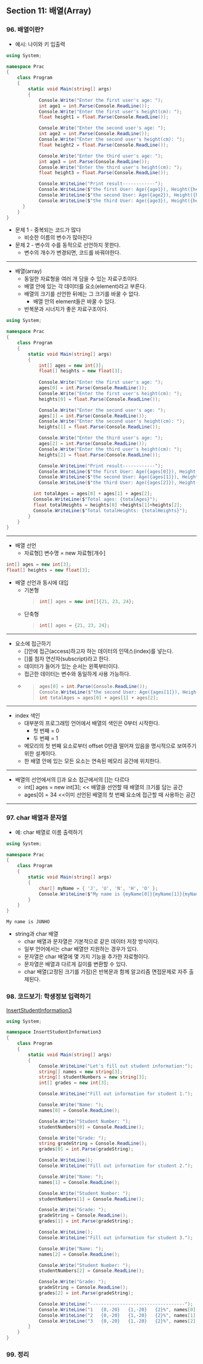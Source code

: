 ## Section 11: 배열(Array)

### 96. 배열이란?
- 예시: 나이와 키 입출력

```cs
using System;

namespace Prac
{
    class Program
    {
        static void Main(string[] args)
        {
            Console.Write("Enter the first user's age: ");
            int age1 = int.Parse(Console.ReadLine());
            Console.Write("Enter the first user's height(cm): ");
            float height1 = float.Parse(Console.ReadLine());

            Console.Write("Enter the second user's age: ");
            int age2 = int.Parse(Console.ReadLine());
            Console.Write("Enter the second user's height(cm): ");
            float height2 = float.Parse(Console.ReadLine());

            Console.Write("Enter the third user's age: ");
            int age3 = int.Parse(Console.ReadLine());
            Console.Write("Enter the third user's height(cm): ");
            float height3 = float.Parse(Console.ReadLine());

            Console.WriteLine("Print result------------");
            Console.WriteLine($"the first User: Age({age1}), Height({height1}cm)");
            Console.WriteLine($"the second User: Age({age2}), Height({height2}cm)");
            Console.WriteLine($"the third User: Age({age3}), Height({height3}cm)"); ;
      }
    }
}
```
- 문제 1 - 중복되는 코드가 많다
  - 비슷한 이름의 변수가 많아진다
- 문제 2 - 변수의 수를 동적으로 선언하지 못한다.
  - 변수의 개수가 변경되면, 코드를 바꿔야한다.
---
- 배열(array)
  - 동일한 자료형을 여러 개 담을 수 있는 자료구조이다.
  - 배열 안에 있는 각 데이터를 요소(element)라고 부른다.
  - 배열의 크기를 선언한 뒤에는 그 크기를 바꿀 수 없다.
    - 배열 안의 element들은 바꿀 수 있다.
  - 반복문과 시너지가 좋은 자료구조이다.

```cs
using System;

namespace Prac
{
    class Program
    {
        static void Main(string[] args)
        {
            int[] ages = new int[3];
            float[] heights = new float[3];
          
            Console.Write("Enter the first user's age: ");
            ages[0] = int.Parse(Console.ReadLine());
            Console.Write("Enter the first user's height(cm): ");
            heights[0] = float.Parse(Console.ReadLine());

            Console.Write("Enter the second user's age: ");
            ages[1] = int.Parse(Console.ReadLine());
            Console.Write("Enter the second user's height(cm): ");
            heights[1] = float.Parse(Console.ReadLine());

            Console.Write("Enter the third user's age: ");
            ages[2] = int.Parse(Console.ReadLine());
            Console.Write("Enter the third user's height(cm): ");
            heights[2] = float.Parse(Console.ReadLine());

            Console.WriteLine("Print result------------");
            Console.WriteLine($"the first User: Age({ages[0]}), Height({heights[0]}cm)");
            Console.WriteLine($"the second User: Age({ages[1]}), Height({heights[1]}cm)");
            Console.WriteLine($"the third User: Age({ages[2]}), Height({heights[2]}cm)");

          int totalAges = ages[0] + ages[1] + ages[2];
          Console.WriteLine($"Total ages: {totalAges}");
          float totalHeights = heights[0] +heights[1]+heights[2];
          Console.WriteLine($"Total totalHeights: {totalHeights}");
        }
    }
}

```
---


- 배열 선언
  - 자료형[] 변수명 = new 자료형[개수]
```cs
int[] ages = new int[3];
float[] heights = new float[3];
```

- 배열 선언과 동시에 대입
  - 기본형
    > ```cs
    > int[] ages = new int[]{21, 23, 24};
    > ```
  - 단축형
    > ```cs
    > int[] ages = {21, 23, 24};
    > ```
---
- 요소에 접근하기
  - []안에 접근(access)하고자 하는 데이터의 인덱스(index)를 넣는다.
  - []를 첨자 연산자(subscript)라고 한다.
  - 데이터가 들어가 있는 순서는 왼쪽부터이다.
  - 접근한 데이터는 변수와 동일하게 사용 가능하다.
  - >```cs
    >ages[0] = int.Parse(Console.ReadLine());
    >Console.WriteLine($"the second User: Age({ages[1]}), Height({heights[1]}cm)");
    >int totalAges = ages[0] + ages[1] + ages[2];
    >```
---
- index 색인
  - 대부분의 프로그래밍 언어에서 배열의 색인은 0부터 시작한다.
    - 첫 번째 = 0
    - 두 번째 = 1
  - 메모리의 첫 번째 요소로부터 offset 0만큼 떨어져 있음을 명시적으로 보여주기 위한 설계이다.
  - 한 배열 안에 있는 모든 요소는 연속된 메모리 공간에 위치한다.
---
- 배열의 선언에서의 []과 요소 접근에서의 []는 다르다
  - int[] ages = new int[3]; << 배열을 선언할 때 배열의 크기를 담는 공간
  - ages[0] = 34 <<이미 선언된 배열의 첫 번째 요소에 접근할 때 사용하는 공간
---
### 97. char 배열과 문자열
- 예: char 배열로 이름 출력하기
```cs
using System;

namespace Prac
{
    class Program
    {
        static void Main(string[] args)
        {
            char[] myName = { 'J', 'U', 'N', 'H', 'O' };
            Console.WriteLine($"My name is {myName[0]}{myName[1]}{myName[2]}{myName[3]}{myName[4]}");
        }
    }
}

```
```Shell
My name is JUNHO
```
- string과 char 배열
  - char 배열과 문자열은 기본적으로 같은 데이터 저장 방식이다.
  - 일부 언어에서는 char 배열만 지원하는 경우가 있다.
  - 문자열은 char 배열에 몇 가지 기능을 추가한 자료형이다.
  - 문자열은 배열과 다르게 길이를 변환할 수 있다.
  - char 배열(고정된 크기를 가짐)은 반복문과 함께 알고리즘 면접문제로 자주 출제된다.

### 98. 코드보기: 학생정보 입력하기

[InsertStudentInformation3](https://github.com/baek-rokaf/Practical-Programming/blob/main/sample/05/InsertStudentInformation3/Program.cs)

```cs
using System;

namespace InsertStudentInformation3
{
    class Program
    {
        static void Main(string[] args)
        {
            Console.WriteLine("Let's fill out student information:");
            string[] names = new string[3];
            string[] studentNumbers = new string[3];
            int[] grades = new int[3];

            Console.WriteLine("Fill out information for student 1.");

            Console.Write("Name: ");
            names[0] = Console.ReadLine();

            Console.Write("Student Number: ");
            studentNumbers[0] = Console.ReadLine();

            Console.Write("Grade: ");
            string gradeString = Console.ReadLine();
            grades[0] = int.Parse(gradeString);

            Console.WriteLine();
            Console.WriteLine("Fill out information for student 2.");

            Console.Write("Name: ");
            names[1] = Console.ReadLine();

            Console.Write("Student Number: ");
            studentNumbers[1] = Console.ReadLine();

            Console.Write("Grade: ");
            gradeString = Console.ReadLine();
            grades[1] = int.Parse(gradeString);

            Console.WriteLine();
            Console.WriteLine("Fill out information for student 3.");

            Console.Write("Name: ");
            names[2] = Console.ReadLine();

            Console.Write("Student Number: ");
            studentNumbers[2] = Console.ReadLine();

            Console.Write("Grade: ");
            gradeString = Console.ReadLine();
            grades[2] = int.Parse(gradeString);

            Console.WriteLine("-----------------------------------");
            Console.WriteLine("1   {0,-20}   {1,-20}   {2}%", names[0], studentNumbers[0], grades[0]);
            Console.WriteLine("2   {0,-20}   {1,-20}   {2}%", names[1], studentNumbers[1], grades[1]);
            Console.WriteLine("3   {0,-20}   {1,-20}   {2}%", names[2], studentNumbers[2], grades[2]);
        }
    }
}

```
### 99. 정리